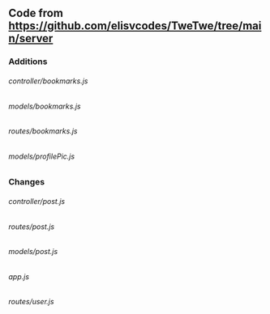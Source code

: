 ## Code from https://github.com/elisvcodes/TweTwe/tree/main/server

### **Additions**

###### controller/bookmarks.js

###### models/bookmarks.js

###### routes/bookmarks.js

###### models/profilePic.js

### **Changes**

###### controller/post.js

###### routes/post.js

###### models/post.js

###### app.js

###### routes/user.js
